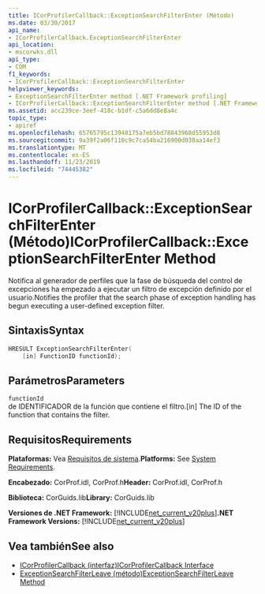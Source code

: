 ```yaml
---
title: ICorProfilerCallback::ExceptionSearchFilterEnter (Método)
ms.date: 03/30/2017
api_name:
- ICorProfilerCallback.ExceptionSearchFilterEnter
api_location:
- mscorwks.dll
api_type:
- COM
f1_keywords:
- ICorProfilerCallback::ExceptionSearchFilterEnter
helpviewer_keywords:
- ExceptionSearchFilterEnter method [.NET Framework profiling]
- ICorProfilerCallback::ExceptionSearchFilterEnter method [.NET Framework profiling]
ms.assetid: acc239ce-3eef-418c-b1df-c5a6dd8e8a4c
topic_type:
- apiref
ms.openlocfilehash: 65765795c13948175a7eb5bd78843968d55953d8
ms.sourcegitcommit: 9a39f2a06f110c9c7ca54ba216900d038aa14ef3
ms.translationtype: MT
ms.contentlocale: es-ES
ms.lasthandoff: 11/23/2019
ms.locfileid: "74445382"
---
```

# <a name="icorprofilercallbackexceptionsearchfilterenter-method"></a><span data-ttu-id="3192d-102">ICorProfilerCallback::ExceptionSearchFilterEnter (Método)</span><span class="sxs-lookup"><span data-stu-id="3192d-102">ICorProfilerCallback::ExceptionSearchFilterEnter Method</span></span>
<span data-ttu-id="3192d-103">Notifica al generador de perfiles que la fase de búsqueda del control de excepciones ha empezado a ejecutar un filtro de excepción definido por el usuario.</span><span class="sxs-lookup"><span data-stu-id="3192d-103">Notifies the profiler that the search phase of exception handling has begun executing a user-defined exception filter.</span></span>  
  
## <a name="syntax"></a><span data-ttu-id="3192d-104">Sintaxis</span><span class="sxs-lookup"><span data-stu-id="3192d-104">Syntax</span></span>  
  
```cpp  
HRESULT ExceptionSearchFilterEnter(  
    [in] FunctionID functionId);  
```  
  
## <a name="parameters"></a><span data-ttu-id="3192d-105">Parámetros</span><span class="sxs-lookup"><span data-stu-id="3192d-105">Parameters</span></span>  
 `functionId`  
 <span data-ttu-id="3192d-106">de IDENTIFICADOR de la función que contiene el filtro.</span><span class="sxs-lookup"><span data-stu-id="3192d-106">[in] The ID of the function that contains the filter.</span></span>  
  
## <a name="requirements"></a><span data-ttu-id="3192d-107">Requisitos</span><span class="sxs-lookup"><span data-stu-id="3192d-107">Requirements</span></span>  
 <span data-ttu-id="3192d-108">**Plataformas:** Vea [Requisitos de sistema](../../../../docs/framework/get-started/system-requirements.md).</span><span class="sxs-lookup"><span data-stu-id="3192d-108">**Platforms:** See [System Requirements](../../../../docs/framework/get-started/system-requirements.md).</span></span>  
  
 <span data-ttu-id="3192d-109">**Encabezado:** CorProf.idl, CorProf.h</span><span class="sxs-lookup"><span data-stu-id="3192d-109">**Header:** CorProf.idl, CorProf.h</span></span>  
  
 <span data-ttu-id="3192d-110">**Biblioteca:** CorGuids.lib</span><span class="sxs-lookup"><span data-stu-id="3192d-110">**Library:** CorGuids.lib</span></span>  
  
 <span data-ttu-id="3192d-111">**Versiones de .NET Framework:** [!INCLUDE[net_current_v20plus](../../../../includes/net-current-v20plus-md.md)]</span><span class="sxs-lookup"><span data-stu-id="3192d-111">**.NET Framework Versions:** [!INCLUDE[net_current_v20plus](../../../../includes/net-current-v20plus-md.md)]</span></span>  
  
## <a name="see-also"></a><span data-ttu-id="3192d-112">Vea también</span><span class="sxs-lookup"><span data-stu-id="3192d-112">See also</span></span>

- [<span data-ttu-id="3192d-113">ICorProfilerCallback (interfaz)</span><span class="sxs-lookup"><span data-stu-id="3192d-113">ICorProfilerCallback Interface</span></span>](../../../../docs/framework/unmanaged-api/profiling/icorprofilercallback-interface.md)
- [<span data-ttu-id="3192d-114">ExceptionSearchFilterLeave (método)</span><span class="sxs-lookup"><span data-stu-id="3192d-114">ExceptionSearchFilterLeave Method</span></span>](../../../../docs/framework/unmanaged-api/profiling/icorprofilercallback-exceptionsearchfilterleave-method.md)

